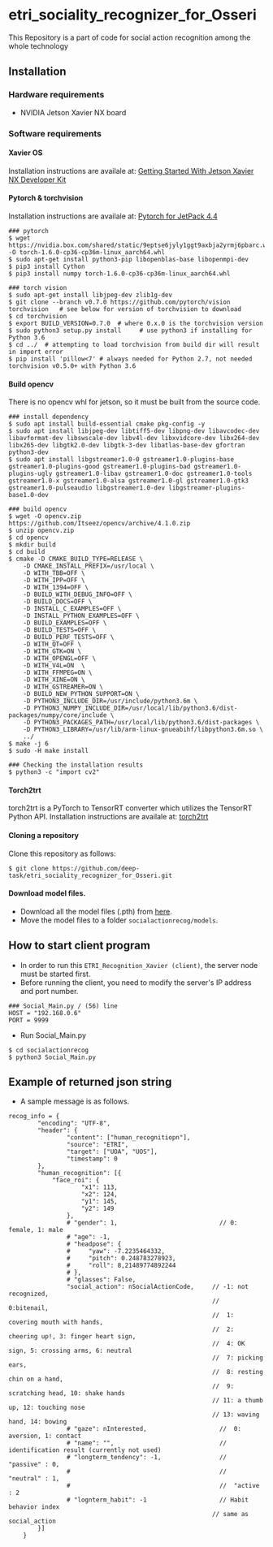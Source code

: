 # etri_sociality_recognizer_for_Osseri

This Repository is a part of code for social action recognition among the whole technology


## Installation

### Hardware requirements

* NVIDIA Jetson Xavier NX board

### Software requirements

#### Xavier OS

Installation instructions are availale at: [Getting Started With Jetson Xavier NX Developer Kit](https://developer.nvidia.com/embedded/learn/get-started-jetson-xavier-nx-devkit#intro)

#### Pytorch & torchvision

Installation instructions are availale at: [Pytorch for JetPack 4.4](https://forums.developer.nvidia.com/t/pytorch-for-jetson-nano-version-1-6-0-now-available/72048)
```
### pytorch 
$ wget https://nvidia.box.com/shared/static/9eptse6jyly1ggt9axbja2yrmj6pbarc.whl -O torch-1.6.0-cp36-cp36m-linux_aarch64.whl
$ sudo apt-get install python3-pip libopenblas-base libopenmpi-dev 
$ pip3 install Cython
$ pip3 install numpy torch-1.6.0-cp36-cp36m-linux_aarch64.whl

### torch vision
$ sudo apt-get install libjpeg-dev zlib1g-dev
$ git clone --branch v0.7.0 https://github.com/pytorch/vision torchvision   # see below for version of torchvision to download
$ cd torchvision
$ export BUILD_VERSION=0.7.0  # where 0.x.0 is the torchvision version  
$ sudo python3 setup.py install     # use python3 if installing for Python 3.6
$ cd ../  # attempting to load torchvision from build dir will result in import error
$ pip install 'pillow<7' # always needed for Python 2.7, not needed torchvision v0.5.0+ with Python 3.6
```

#### Build opencv

There is no opencv whl for jetson, so it must be built from the source code.
```
### install dependency
$ sudo apt install build-essential cmake pkg-config -y 
$ sudo apt install libjpeg-dev libtiff5-dev libpng-dev libavcodec-dev libavformat-dev libswscale-dev libv4l-dev libxvidcore-dev libx264-dev libx265-dev libgtk2.0-dev libgtk-3-dev libatlas-base-dev gfortran python3-dev
$ sudo apt install libgstreamer1.0-0 gstreamer1.0-plugins-base gstreamer1.0-plugins-good gstreamer1.0-plugins-bad gstreamer1.0-plugins-ugly gstreamer1.0-libav gstreamer1.0-doc gstreamer1.0-tools gstreamer1.0-x gstreamer1.0-alsa gstreamer1.0-gl gstreamer1.0-gtk3 gstreamer1.0-pulseaudio libgstreamer1.0-dev libgstreamer-plugins-base1.0-dev

### build opencv
$ wget -O opencv.zip https://github.com/Itseez/opencv/archive/4.1.0.zip
$ unzip opencv.zip
$ cd opencv
$ mkdir build
$ cd build
$ cmake -D CMAKE_BUILD_TYPE=RELEASE \
    -D CMAKE_INSTALL_PREFIX=/usr/local \
    -D WITH_TBB=OFF \
    -D WITH_IPP=OFF \
    -D WITH_1394=OFF \
    -D BUILD_WITH_DEBUG_INFO=OFF \
    -D BUILD_DOCS=OFF \
    -D INSTALL_C_EXAMPLES=OFF \
    -D INSTALL_PYTHON_EXAMPLES=OFF \
    -D BUILD_EXAMPLES=OFF \
    -D BUILD_TESTS=OFF \
    -D BUILD_PERF_TESTS=OFF \
    -D WITH_QT=OFF \
    -D WITH_GTK=ON \
    -D WITH_OPENGL=OFF \
    -D WITH_V4L=ON  \
    -D WITH_FFMPEG=ON \
    -D WITH_XINE=ON \
    -D WITH_GSTREAMER=ON \
    -D BUILD_NEW_PYTHON_SUPPORT=ON \
    -D PYTHON3_INCLUDE_DIR=/usr/include/python3.6m \
    -D PYTHON3_NUMPY_INCLUDE_DIR=/usr/local/lib/python3.6/dist-packages/numpy/core/include \
    -D PYTHON3_PACKAGES_PATH=/usr/local/lib/python3.6/dist-packages \
    -D PYTHON3_LIBRARY=/usr/lib/arm-linux-gnueabihf/libpython3.6m.so \
    ../
$ make -j 6
$ sudo -H make install

### Checking the installation results
$ python3 -c "import cv2"
```

#### Torch2trt 

torch2trt is a PyTorch to TensorRT converter which utilizes the TensorRT Python API. 
Installation instructions are availale at: [torch2trt](https://github.com/NVIDIA-AI-IOT/torch2trt)

#### Cloning a repository

Clone this repository as follows:

```
$ git clone https://github.com/deep-task/etri_sociality_recognizer_for_Osseri.git
```

#### Download model files.
* Download all the model files (.pth) from [here]().
* Move the model files to a folder  `socialactionrecog/models`.


## How to start client program
* In order to run this `ETRI_Recognition_Xavier (client)`, the server node must be started first.
* Before running the client, you need to modify the server's IP address and port number.
```
### Social_Main.py / (56) line
HOST = "192.168.0.6"
PORT = 9999
```
* Run Social_Main.py 
```
$ cd socialactionrecog
$ python3 Social_Main.py
```

## Example of returned json string
* A sample message is as follows.
```
recog_info = {
        "encoding": "UTF-8",
        "header": {
                "content": ["human_recognitiopn"],
                "source": "ETRI",
                "target": ["UOA", "UOS"],
                "timestamp": 0
        },
        "human_recognition": [{
            "face_roi": {
                    "x1": 113,
                    "x2": 124,
                    "y1": 145,
                    "y2": 149
                },
                # "gender": 1,                            // 0: female, 1: male
                # "age": -1,
                # "headpose": {
                #     "yaw": -7.2235464332,
                #     "pitch": 0.248783278923,
                #     "roll": 8,21489774892244
                # },
                # "glasses": False,
                "social_action": nSocialActionCode,     // -1: not recognized,
                                                        //  0:bitenail,                   
                                                        //  1: covering mouth with hands,
                                                        //  2: cheering up!, 3: finger heart sign,
                                                        //  4: OK sign, 5: crossing arms, 6: neutral
                                                        //  7: picking ears,
                                                        //  8: resting chin on a hand,
                                                        //  9: scratching head, 10: shake hands 
                                                        // 11: a thumb up, 12: touching nose
                                                        // 13: waving hand, 14: bowing 
                # "gaze": nInterested,                    //  0: aversion, 1: contact
                # "name": "",                             // identification result (currently not used)
                # "longterm_tendency": -1,                //  "passive" : 0,
                #                                         //  "neutral" : 1,
                #                                         //  "active : 2
                # "lognterm_habit": -1                    // Habit behavior index
                                                        // same as social_action
        }]
    }

```